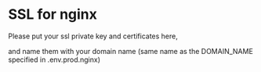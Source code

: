 # SSL for nginx

Please put your ssl private key and certificates here,

and name them with your domain name (same name as the DOMAIN_NAME specified in .env.prod.nginx)